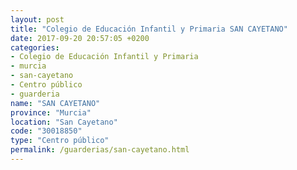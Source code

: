 ```yaml
---
layout: post
title: "Colegio de Educación Infantil y Primaria SAN CAYETANO"
date: 2017-09-20 20:57:05 +0200
categories:
- Colegio de Educación Infantil y Primaria
- murcia
- san-cayetano
- Centro público
- guarderia
name: "SAN CAYETANO"
province: "Murcia"
location: "San Cayetano"
code: "30018850"
type: "Centro público"
permalink: /guarderias/san-cayetano.html
---
```

